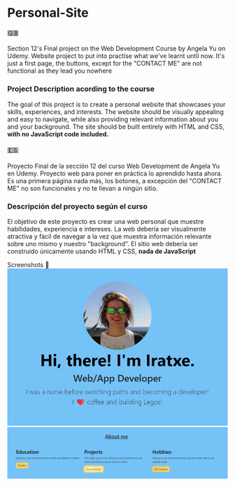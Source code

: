 # Personal-Site

#### :uk: 
Section 12's Final project on the Web Development Course by Angela Yu on Udemy.
Website project to put into practise what we've learnt until now. It's just a first page, the buttons, except for the "CONTACT ME" are not functional as they lead you nowhere
### Project Description acording to the course
The goal of this project is to create a personal website that showcases your skills, experiences, and interests. The website should be visually appealing and easy to navigate, while also providing relevant information about you and your background. The site should be built entirely with HTML and CSS, **with no JavaScript code included.**

#### :es:  
Proyecto Final de la sección 12 del curso Web Development de Angela Yu en Udemy. 
Proyecto web para poner en práctica lo aprendido hasta ahora. Es una primera página nada más, los botones, a excepción del "CONTACT ME" no son funcionales y no te llevan a ningún sitio.
### Descripción del proyecto según el curso
El objetivo de este proyecto es crear una web personal que muestre habilidades, experiencia e intereses. La web debería ser visualmente atractiva y fácil de navegar a la vez que muestra información relevante sobre uno mismo y nuestro "background". El sitio web debería ser construido únicamente usando HTML y CSS, **nada de JavaScript**

Screenshots :camera_flash:
![Screenshot of the website.](https://github.com/lzmdev7/Personal-Site/blob/main/Personal%20Site%20Screenshot.png)
![Another screenshot where you can see the animation on the buttons](https://github.com/lzmdev7/Personal-Site/blob/main/Personal%20Site%20Screenshot.%202png.png)


